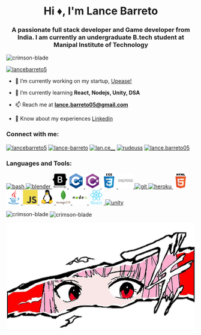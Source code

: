 <h1 align="center">Hi ♦, I'm Lance Barreto</h1>
<h3 align="center">A passionate full stack developer and Game developer from India. I am currently an undergraduate B.tech student at Manipal Institute of Technology</h3>

<p align="left"> <img src="https://komarev.com/ghpvc/?username=crimson-blade&label=Profile%20views&color=0e75b6&style=flat" alt="crimson-blade" /> </p>

<p align="left"> <a href="https://twitter.com/lancebarreto5" target="blank"><img src="https://img.shields.io/twitter/follow/lancebarreto5?logo=twitter&style=for-the-badge" alt="lancebarreto5" /></a> </p>

- 🔭 I’m currently working on my startup, [Upease!](https://www.linkedin.com/company/upease/)
- 🌱 I’m currently learning **React, Nodejs, Unity, DSA**

- 📫 Reach me at **lance.barreto05@gmail.com**

- 📄 Know about my experiences [Linkedin](https://www.linkedin.com/in/lance-barreto/)

<h3 align="left">Connect with me:</h3>
<p align="left">
<a href="https://twitter.com/lancebarreto5" target="blank"><img align="center" src="https://raw.githubusercontent.com/rahuldkjain/github-profile-readme-generator/master/src/images/icons/Social/twitter.svg" alt="lancebarreto5" height="30" width="40" /></a>
<a href="https://linkedin.com/in/lance-barreto" target="blank"><img align="center" src="https://raw.githubusercontent.com/rahuldkjain/github-profile-readme-generator/master/src/images/icons/Social/linked-in-alt.svg" alt="lance-barreto" height="30" width="40" /></a>
<a href="https://instagram.com/lan.ce__" target="blank"><img align="center" src="https://raw.githubusercontent.com/rahuldkjain/github-profile-readme-generator/master/src/images/icons/Social/instagram.svg" alt="lan.ce__" height="30" width="40" /></a>
<a href="https://www.codechef.com/users/rudeuss" target="blank"><img align="center" src="https://cdn.jsdelivr.net/npm/simple-icons@3.1.0/icons/codechef.svg" alt="rudeuss" height="30" width="40" /></a>
<a href="https://codeforces.com/profile/lance.barreto05" target="blank"><img align="center" src="https://raw.githubusercontent.com/rahuldkjain/github-profile-readme-generator/master/src/images/icons/Social/codeforces.svg" alt="lance.barreto05" height="30" width="40" /></a>
</p>

<h3 align="left">Languages and Tools:</h3>
<p align="left"> <a href="https://www.gnu.org/software/bash/" target="_blank" rel="noreferrer"> <img src="https://www.vectorlogo.zone/logos/gnu_bash/gnu_bash-icon.svg" alt="bash" width="40" height="40"/> </a> <a href="https://www.blender.org/" target="_blank" rel="noreferrer"> <img src="https://download.blender.org/branding/community/blender_community_badge_white.svg" alt="blender" width="40" height="40"/> </a> <a href="https://getbootstrap.com" target="_blank" rel="noreferrer"> <img src="https://raw.githubusercontent.com/devicons/devicon/master/icons/bootstrap/bootstrap-plain-wordmark.svg" alt="bootstrap" width="40" height="40"/> </a> <a href="https://www.w3schools.com/cpp/" target="_blank" rel="noreferrer"> <img src="https://raw.githubusercontent.com/devicons/devicon/master/icons/cplusplus/cplusplus-original.svg" alt="cplusplus" width="40" height="40"/> </a> <a href="https://www.w3schools.com/cs/" target="_blank" rel="noreferrer"> <img src="https://raw.githubusercontent.com/devicons/devicon/master/icons/csharp/csharp-original.svg" alt="csharp" width="40" height="40"/> </a> <a href="https://www.w3schools.com/css/" target="_blank" rel="noreferrer"> <img src="https://raw.githubusercontent.com/devicons/devicon/master/icons/css3/css3-original-wordmark.svg" alt="css3" width="40" height="40"/> </a> <a href="https://expressjs.com" target="_blank" rel="noreferrer"> <img src="https://raw.githubusercontent.com/devicons/devicon/master/icons/express/express-original-wordmark.svg" alt="express" width="40" height="40"/> </a> <a href="https://git-scm.com/" target="_blank" rel="noreferrer"> <img src="https://www.vectorlogo.zone/logos/git-scm/git-scm-icon.svg" alt="git" width="40" height="40"/> </a> <a href="https://heroku.com" target="_blank" rel="noreferrer"> <img src="https://www.vectorlogo.zone/logos/heroku/heroku-icon.svg" alt="heroku" width="40" height="40"/> </a> <a href="https://www.w3.org/html/" target="_blank" rel="noreferrer"> <img src="https://raw.githubusercontent.com/devicons/devicon/master/icons/html5/html5-original-wordmark.svg" alt="html5" width="40" height="40"/> </a> <a href="https://www.java.com" target="_blank" rel="noreferrer"> <img src="https://raw.githubusercontent.com/devicons/devicon/master/icons/java/java-original.svg" alt="java" width="40" height="40"/> </a> <a href="https://developer.mozilla.org/en-US/docs/Web/JavaScript" target="_blank" rel="noreferrer"> <img src="https://raw.githubusercontent.com/devicons/devicon/master/icons/javascript/javascript-original.svg" alt="javascript" width="40" height="40"/> </a> <a href="https://www.linux.org/" target="_blank" rel="noreferrer"> <img src="https://raw.githubusercontent.com/devicons/devicon/master/icons/linux/linux-original.svg" alt="linux" width="40" height="40"/> </a> <a href="https://www.mongodb.com/" target="_blank" rel="noreferrer"> <img src="https://raw.githubusercontent.com/devicons/devicon/master/icons/mongodb/mongodb-original-wordmark.svg" alt="mongodb" width="40" height="40"/> </a> <a href="https://nodejs.org" target="_blank" rel="noreferrer"> <img src="https://raw.githubusercontent.com/devicons/devicon/master/icons/nodejs/nodejs-original-wordmark.svg" alt="nodejs" width="40" height="40"/> </a> <a href="https://reactjs.org/" target="_blank" rel="noreferrer"> <img src="https://raw.githubusercontent.com/devicons/devicon/master/icons/react/react-original-wordmark.svg" alt="react" width="40" height="40"/> </a> <a href="https://unity.com/" target="_blank" rel="noreferrer"> <img src="https://www.vectorlogo.zone/logos/unity3d/unity3d-icon.svg" alt="unity" width="40" height="40"/> </a> </p>

<p><img align="left" src="https://github-readme-stats.vercel.app/api/top-langs?username=crimson-blade&show_icons=true&locale=en&layout=compact" alt="crimson-blade" /></p>

<p>&nbsp;<img align="center" src="https://github-readme-stats.vercel.app/api?username=crimson-blade&show_icons=true&locale=en" alt="crimson-blade" /></p>



<p align="center">
  <img src="https://github.com/Crimson-Blade/Crimson-Blade/blob/main/picture.png" width="500" />
</p>
